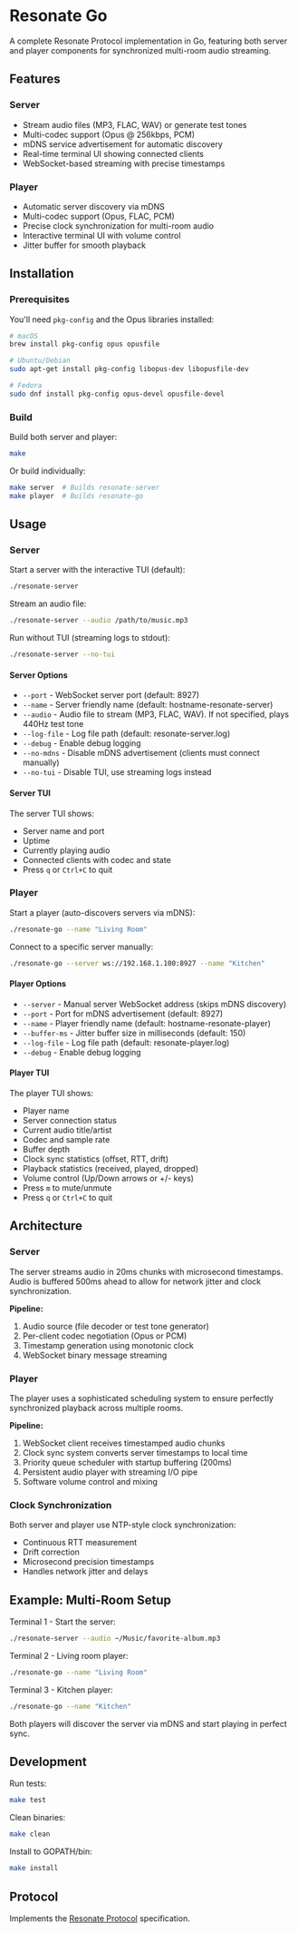 # Resonate Go

A complete Resonate Protocol implementation in Go, featuring both server and player components for synchronized multi-room audio streaming.

## Features

### Server
- Stream audio files (MP3, FLAC, WAV) or generate test tones
- Multi-codec support (Opus @ 256kbps, PCM)
- mDNS service advertisement for automatic discovery
- Real-time terminal UI showing connected clients
- WebSocket-based streaming with precise timestamps

### Player
- Automatic server discovery via mDNS
- Multi-codec support (Opus, FLAC, PCM)
- Precise clock synchronization for multi-room audio
- Interactive terminal UI with volume control
- Jitter buffer for smooth playback

## Installation

### Prerequisites

You'll need `pkg-config` and the Opus libraries installed:

```bash
# macOS
brew install pkg-config opus opusfile

# Ubuntu/Debian
sudo apt-get install pkg-config libopus-dev libopusfile-dev

# Fedora
sudo dnf install pkg-config opus-devel opusfile-devel
```

### Build

Build both server and player:

```bash
make
```

Or build individually:

```bash
make server  # Builds resonate-server
make player  # Builds resonate-go
```

## Usage

### Server

Start a server with the interactive TUI (default):

```bash
./resonate-server
```

Stream an audio file:

```bash
./resonate-server --audio /path/to/music.mp3
```

Run without TUI (streaming logs to stdout):

```bash
./resonate-server --no-tui
```

#### Server Options

- `--port` - WebSocket server port (default: 8927)
- `--name` - Server friendly name (default: hostname-resonate-server)
- `--audio` - Audio file to stream (MP3, FLAC, WAV). If not specified, plays 440Hz test tone
- `--log-file` - Log file path (default: resonate-server.log)
- `--debug` - Enable debug logging
- `--no-mdns` - Disable mDNS advertisement (clients must connect manually)
- `--no-tui` - Disable TUI, use streaming logs instead

#### Server TUI

The server TUI shows:
- Server name and port
- Uptime
- Currently playing audio
- Connected clients with codec and state
- Press `q` or `Ctrl+C` to quit

### Player

Start a player (auto-discovers servers via mDNS):

```bash
./resonate-go --name "Living Room"
```

Connect to a specific server manually:

```bash
./resonate-go --server ws://192.168.1.100:8927 --name "Kitchen"
```

#### Player Options

- `--server` - Manual server WebSocket address (skips mDNS discovery)
- `--port` - Port for mDNS advertisement (default: 8927)
- `--name` - Player friendly name (default: hostname-resonate-player)
- `--buffer-ms` - Jitter buffer size in milliseconds (default: 150)
- `--log-file` - Log file path (default: resonate-player.log)
- `--debug` - Enable debug logging

#### Player TUI

The player TUI shows:
- Player name
- Server connection status
- Current audio title/artist
- Codec and sample rate
- Buffer depth
- Clock sync statistics (offset, RTT, drift)
- Playback statistics (received, played, dropped)
- Volume control (Up/Down arrows or +/- keys)
- Press `m` to mute/unmute
- Press `q` or `Ctrl+C` to quit

## Architecture

### Server

The server streams audio in 20ms chunks with microsecond timestamps. Audio is buffered 500ms ahead to allow for network jitter and clock synchronization.

**Pipeline:**
1. Audio source (file decoder or test tone generator)
2. Per-client codec negotiation (Opus or PCM)
3. Timestamp generation using monotonic clock
4. WebSocket binary message streaming

### Player

The player uses a sophisticated scheduling system to ensure perfectly synchronized playback across multiple rooms.

**Pipeline:**
1. WebSocket client receives timestamped audio chunks
2. Clock sync system converts server timestamps to local time
3. Priority queue scheduler with startup buffering (200ms)
4. Persistent audio player with streaming I/O pipe
5. Software volume control and mixing

### Clock Synchronization

Both server and player use NTP-style clock synchronization:
- Continuous RTT measurement
- Drift correction
- Microsecond precision timestamps
- Handles network jitter and delays

## Example: Multi-Room Setup

Terminal 1 - Start the server:
```bash
./resonate-server --audio ~/Music/favorite-album.mp3
```

Terminal 2 - Living room player:
```bash
./resonate-go --name "Living Room"
```

Terminal 3 - Kitchen player:
```bash
./resonate-go --name "Kitchen"
```

Both players will discover the server via mDNS and start playing in perfect sync.

## Development

Run tests:
```bash
make test
```

Clean binaries:
```bash
make clean
```

Install to GOPATH/bin:
```bash
make install
```

## Protocol

Implements the [Resonate Protocol](https://github.com/Resonate-Protocol/spec) specification.

